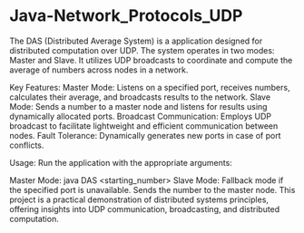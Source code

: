 # Java-Network_Protocols_UDP
The DAS (Distributed Average System) is a application designed for distributed computation over UDP.
The system operates in two modes: Master and Slave.
It utilizes UDP broadcasts to coordinate and compute the average of numbers across nodes in a network.

Key Features:
Master Mode: Listens on a specified port, receives numbers, calculates their average, and broadcasts results to the network.
Slave Mode: Sends a number to a master node and listens for results using dynamically allocated ports.
Broadcast Communication: Employs UDP broadcast to facilitate lightweight and efficient communication between nodes.
Fault Tolerance: Dynamically generates new ports in case of port conflicts.

Usage:
Run the application with the appropriate arguments:

Master Mode: java DAS <port> <starting_number>
Slave Mode: Fallback mode if the specified port is unavailable. Sends the number to the master node.
This project is a practical demonstration of distributed systems principles, offering insights into UDP communication, broadcasting, and distributed computation.
